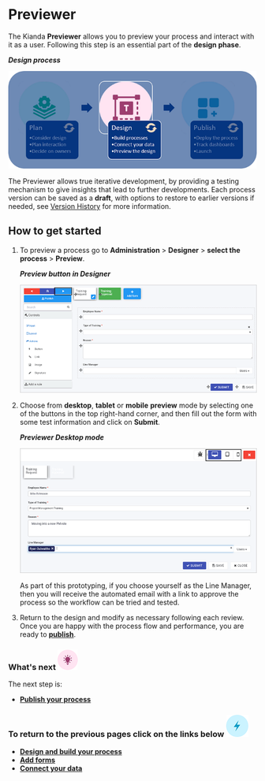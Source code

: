 # Previewer

The Kianda **Previewer** allows you to preview your process and interact with it as a user. Following this step is an essential part of the **design phase**.

***Design process***

![Designing in Kianda](images/highlightdesign.png)

The Previewer allows true iterative development, by providing a testing mechanism to give insights that lead to further developments. Each process version can be saved as a **draft**, with options to restore to earlier versions if needed, see [Version History](getting-started/version_history.md) for more information.



## How to get started ##

1. To preview a process go to **Administration** > **Designer** > **select the process** > **Preview**.

   ***Preview button in Designer***

   ![Previewing a process](images/trainingpreview.gif)

2. Choose from **desktop**, **tablet** or **mobile** **preview** mode by selecting one of the buttons in the top right-hand corner, and then fill out the form with some test information and click on **Submit**. 

   ***Previewer Desktop mode***

   ![Training Approval form](images/training_approval2.gif)

   As part of this prototyping, if you choose yourself as the Line Manager, then you will receive the automated email with a link to approve the process so the workflow can be tried and tested.

3. Return to the design and modify as necessary following each review. Once you are happy with the process flow and performance, you are ready to [**publish**](getting-started/publish_process.md).

   

### What's next  ![Idea icon](images/18.png) ###

The next step is:

- [**Publish your process**](getting-started/publish_process.md)

  




### **To return to the previous pages click on the links below**  ![Lighting icon](images/10.png) 

- [**Design and build your process**](getting-started/design_process.md) 
- [**Add forms**](getting-started/create_forms.md)
- [**Connect your data**](getting-started/dataconnect.md)